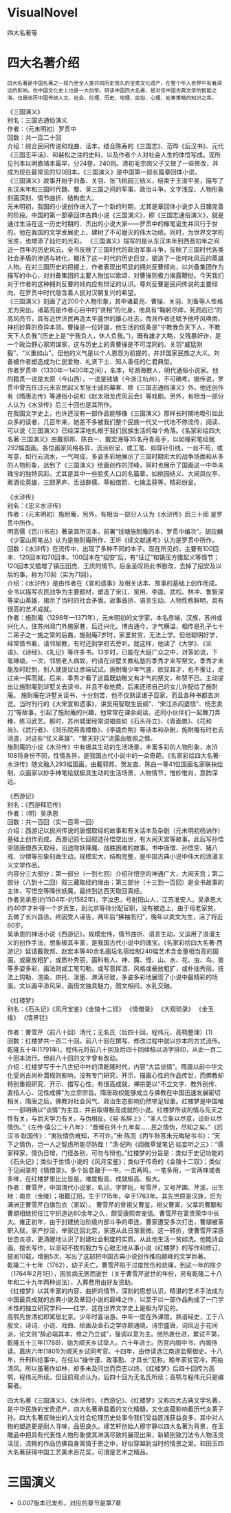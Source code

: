 # VisualNovel
 四大名著等

# 四大名著介绍
    四大名著是中国名著之一现乃至全人类共同历史悠久的宝贵文化遗产，在整个华人世界中有着深远的影响。在中国文化史上也是一大创举。研读中国四大名著，是浏览中国古典文学的智能之海，也是阅历中国传统人文、社会、伦理、历史、地理、民俗、心理、处事策略的知识之库。            


《三国演义》        
别名：三国志通俗演义        
作者：（元末明初）罗贯中              
回数：共一百二十回      
介绍：综合民间传说和戏曲、话本，结合陈寿的《三国志》、范晔《后汉书》、元代《三国志平话》、和裴松之注的史料，以及作者个人对社会人生的体悟写成。现所见刊本以明嘉靖本最早，分24卷，240则。清初毛宗岗父子又做了一些修改，并成为现在最常见的120回本。《三国演义》是中国第一部长篇章回体小说。        
《三国演义》故事开始于刘备、关羽、张飞桃园三结义，结束于王浚平吴，描写了东汉末年和三国时代魏、蜀、吴三国之间的军事、政治斗争。文字浅显、人物形象刻画深刻、情节曲折、结构宏大。      
元末明初，我国的小说创作进入了一个新的时期，尤其是章回体小说步入日臻完善的阶段。中国的第一部章回体古典小说《三国演义》，即《三国志通俗演义》，就是通过生活在这一历史时期的、杰出的小说大家——罗贯中的椽笔诞生并风行于世的。他在我国的文学发展史上，建树了不可磨灭的伟大功绩。同时，为世界文学的宝库，也增添了灿烂的光彩。
《三国演义》描写的是从东汉末年到西晋初年之间近一百年的历史风云。全书反映了三国时代的政治军事斗争，反映了三国时代各类社会矛盾的渗透与转化，概括了这一时代的历史巨变，塑造了一批咤叱风云的英雄人物。在对三国历史的把握上，作者表现出明显的拥刘反曹倾向，以刘备集团作为描写的中心，对刘备集团的主要人物加以歌颂，对曹操则极力揭露鞭挞。今天我们对于作者的这种拥刘反曹的倾向应有辩证的认识。尊刘反曹是民间传说的主要倾向，在罗贯中时代隐含着人民对汉朝复兴的希望。      
《三国演义》刻画了近200个人物形象，其中诸葛亮、曹操、关羽、刘备等人性格尤为突出。诸葛亮是作者心目中的“贤相”的化身，他具有“鞠躬尽瘁，死而后已”的高风亮节，具有近世济民再造太平盛世的雄心壮志，而且作者还赋予他呼风唤雨、神机妙算的奇异本领。曹操是一位奸雄，他生活的信条是“宁教我负天下人，不教天下人负我”(历史上是“宁我负人，休人负我。”)，既有雄才大略，又残暴奸诈，是一个政治野心家阴谋家，这与历史上的真曹操是不可混同的。关羽“威猛刚毅”、“义重如山”。但他的义气是以个人恩怨为前提的，并非国家民族之大义。刘备被作者塑造成为仁民爱物、礼贤下士、知人善任的仁君典型。     
作者罗贯中（1330年一1400年之间），名本，号湖海散人，明代通俗小说家。他的籍贯一说是太原（今山西），一说是钱塘（今浙江杭州），不可确考。据传说，罗贯中曾充任过元末农民起义军张士诚的幕客．除《三国志通俗演义》外，他还创作有《隋唐志传》等通俗小说和《赵太祖龙虎风云会》等戏剧。另外，有相当一部分人认为《水浒传》后三十回也是其所作。        
在我国文学史上，也许还没有一部作品能够像《三国演义》那样长时期地吸引如此众多的读者，几百年来，她差不多被我们整个民族一代又一代地不停流传，阅读、可以说《三国演义》已经深深地扎根于我们民族生活的每个角落。《名家彩绘四大名著·三国演义》由戴郭邦、陈白一、戴宏海等35名丹青高手，以如椽彩笔绘就292幅国画。各位画家风格各异，流派纷呈，或工笔、如穿针引线，一丝不苟，或写意，如行云流水，一气呵成，多姿多彩地展示了三国时期宏大的战争场面和从多的人物形象，达到了《三国演义》绘画创作的顶峰，同时也展示了国画这一中华未瑰宝的独特风彩。尤其是其中一些脍炙人口的名篇章，如桃园结义、大闹凤仪亭、煮酒论英雄，三顾茅庐、舌战群儒、草船借箭、七擒孟获等，精彩纷呈。        


《水浒传》      
别名：《忠义水浒传》        
作者：（元末明初）施耐庵，另外，有相当一部分人认为《水浒传》后三十回 是罗贯中所作。     
明高儒《百川书志》著录其所见本，前署“钱塘施耐庵的本，罗贯中编次”。胡应麟《少室山房笔丛》认为是施耐庵所作，王圻《续文献通考》认为是罗贯中所作。            
回数：《水浒传》在流传中，出现了多种不同的本子。现在所见的，主要有100回本、120回本和70回本。100回本在“招安”后，有“征辽”和镇压方腊起义等情节；120回本又插增了镇压田虎、王庆的情节。后金圣叹将此书删改，去掉了招安及以后的事，称为70回（实为71回）。      
介绍：《水浒传》是由作者在《宣和遗事》及相关话本、故事的基础上创作而成。全书以描写农民战争为主要题材，塑造了宋江、吴用、李逵、武松、林冲、鲁智深等梁山英雄，揭示了当时的社会矛盾。故事曲折、语言生动、人物性格鲜明，具有很高的艺术成就。        
作者：施耐庵（1296年—1371年），元末明初的文学家，本名彦端，汉族，苏州或兴化人，住苏州阊门外施家巷，后迁兴化。博古通今，才气横溢，相传是孔子七十二弟子之一施之常的后裔。施耐庵7岁时，家里贫穷，无法上学。但他聪明好学，经常借书看，请邻居教，有时还到学府去旁听。就这样，他读了《大学》、《论语》、《诗经》、《礼记》等许多书。13岁时，已能在大庭广众之中，对答如流，下笔琳琅。一次，邻居老人病故，约请在浒墅关教私塾的季秀才来写祭文。季秀才未能及时赶到，别人就提议让彦端试试。施耐庵少年气盛，欲显其才，也不推让，走过来一挥而就。后来，季秀才看了这篇既幼稚又有才气的祭文，称赞不已。主动提出让施耐庵到浒墅关去读书，并且不收他费。后来还把自己的女儿许配给了施耐庵。 施耐庵在浒墅关读书，十分刻苦，他不仅熟读诸子百家，而且各种书都去浏览。当时刊行的《大宋宣和遗事》，讲吴用智取生辰纲”、“宋江杀阎婆惜”、杨志卖刀”等故事，引起了施耐庵的兴趣，他常常在课余阅读。还同小伙伴们一起舞刀弄棒，练习武艺。那时，苏州城里经常说唱些如《石头孙立》、《青面兽》、《花和尚》、《武行者》、《同乐院燕青搏鱼》、《李逵负荆》等话本和杂剧，施耐庵有时也去消遣，对这些“仗义英雄”、“擎天好汉”流露出敬佩之情。     
施耐庵的小说《水浒传》中有极其生动的生活场景，丰富多彩的人物形象，水浒108将身份不同，性情各异，是我国古代小说中的一朵奇葩。《名家彩绘四大名著·水浒传》随文融入293幅国画，由戴郭邦、贺友直、陈白一等41位国画名家联袂绘制，众画家以妙手神笔绘就极具生动的生活场景，人物情节，惟妙惟肖，意韵深远。     


《西游记》      
别名：《西游释厄传》        
作者：（明）吴承恩      
回数：共一百回（实一百零一回）      
介绍：西游记以民间传说的唐僧取经的故事和有关话本及杂剧（元末明初杨讷作）基础上创作而成。西游记前七回叙述孙悟空出世，有大闹天宫等故事。此后写孙悟空随唐僧西天取经，沿途除妖降魔、战胜困难的故事。书中唐僧、孙悟空、猪八戒、沙僧等形象刻画生动，规模宏大，结构完整，是中国古典小说中伟大的浪漫主义文学作品。      
内容分三大部分：第一部分（一到七回）介绍孙悟空的神通广大，大闹天宫；第二部分（八到十二回）叙三藏取经的缘由；第三部分（十三到一百回）是全书故事的主体，写悟空等降伏妖魔，最终到达西天取回真经。      
作者吴承恩(约1504年-约1582年)，字汝忠，号射阳山人，江苏淮安人。吴承恩大约40岁才补得一个岁贡生，到北京等待分配官职，没有被选上，由于母老家贫，去做了长兴县丞，终因受人诬告，两年后“拂袖而归”，晚年以卖文为生，活了将近80岁。     
吴承恩的神话小说《西游记》，规模宏伟，情节曲折、语言生动，又运用了浪漫主义的创作手法，想象极其丰富，是我国古代小说中的瑰宝。《名家彩绘四大名著·西游记》延请戴敦邦、赵宏本等40余名画坛名宿绘制240幅艺术含金量相当高的国画，或豪放粗犷，或质朴秀丽，画科有人、神、魔、怪、山、水、花、虫、鸟、兽等多姿多彩，画法则或工笔勾勒，或写意挥洒，风格或豪放粗犷，或朴拙秀丽，技法上钩勒、渲染、烘托、泼墨、淋漓尽致，多姿多彩地展现了小说中最精彩的场面。文以画平添风采，画借文独具魅力，图文相间，水乳交融。


《红楼梦》      
别名：《石头记》《风月宝鉴》《金陵十二钗》 《情僧录》 《大观琐录》 《金玉缘》 《情界铨》

作者：曹雪芹（前八十回）清代；无名氏（后四十回，程伟元、高鹗整理）[1]       
回数：红楼梦共一百二十回。前八十回在撰写、修改过程中就以抄本的方式流传。乾隆五十年(1791年)，程伟元将前八十回及后四十回续稿以活字排印，从此一百二十回本流行。但前八十回的文字曾有改动。      
介绍：红楼梦写于十八世纪中叶的清乾隆时代，内容“大旨谈情”。隋唐以前中华文化受尚古尚朴潜规则影响，没有专门研究、开示、描画心性的作品传世，而佛教却特别重视研究、开示、描写心性，有很高成就，禅宗更以“不立文字、教外别传、直指人心、见性成佛”为立宗宗旨。隋唐政权能够成立与佛教在中国迅速发展密切相关，隋唐之后，佛教对社会风气、政治生态影响仍然举足轻重。红楼梦是中国唯一一部明确以“谈情”为主旨，并且取得极高成就的小说。红楼梦所谈的情与先天之性有关，与后天学力有关，与伪相反。《易·系辞上》：“圣人立象以尽意，设卦以尽情伪。”《左传·僖公二十八年》：“晋侯在外十九年矣……民之情伪，尽知之矣。”《后汉书·耿国传》：“夷狄情伪难知，不可许。”宋·陈亮《丙午秋答朱元晦秘书书》：“天下之情伪，岂一人之智虑所能尽防哉！”清·纪昀《阅微草堂笔记·姑妄听之三》：“儒家释家，情伪日增，门径各别，可勿与辩也。”红楼梦的分旨是：类似于史记功能的《石头记》；类似于世情小说的《风月宝鉴》；类似于传奇的《金陵十二钗》；类似于见闻录的《情僧录》。多个旨意融于一书，一击两鸣，一笔多用，一言两味或者多味，在红楼梦里比比皆是。难度极高，成就极高、极大。      
作者：曹雪芹，中国清代小说家，名沾，字梦阮，号雪芹，又号芹圃、芹溪，出生地：南京（金陵）；祖籍辽阳，生于1715年，卒于1763年。其先世原是汉族，后为满洲正曹雪芹白旗包衣（家奴）。 曹雪芹的曾祖父曹玺，祖父曹寅，父辈的曹颙和曹頫相继担任江宁织造达60余年之久，颇受康熙帝宠信。曹雪芹在富贵荣华中长大。雍正初年，由于封建统治阶级内部斗争的牵连，曹家遭受多次打击，曹頫被革职入狱，家产抄没，举家迁回北京，家道从此日渐衰微。这一转折，使曹雪芹深感世态炎凉，更清醒地认识了封建社会制度的实质。从此他生活一贫如洗。他能诗会画，擅长写作，以坚韧不拔的毅力专心致志地从事小说《红楼梦》的写作和修订，披阅10载，增删5次，写出了这部把中国古典小说创作推向巅峰的文学巨著。      
乾隆二十七年（1762），幼子夭亡，曹雪芹陷于过度忧伤和悲痛，到这一年的除夕（1764年2月1日），因贫病无医而逝世（关于曹雪芹逝世的年份，另有乾隆二十八年和二十九年两种说法），入葬费用由好友资助。        
《红楼梦》以其丰富的内容，曲折的情节，深刻的思想认识，精湛的艺术手法成为中国最具成就的古典小说及章回小说的巅峰之作，以至于以一部作品构成了一门学术性的独立研究学科——红学，这在世界文学史上是极为罕见的。        
高鹗先世清初即寓居北京。少年时喜冶游。中年一度在外课馆。熟谙经史，工于八股文，诗词、小说、戏曲、绘画及金石之学亦颇通晓。诗宗盛唐，词风近于花间派，论文则“辞必端其本，修之乃立诚”，强调以意为主。他热衷仕进，累试不第，乾隆五十三年(1788)，始为顺天乡试举人。六十年进士。历官内阁中书，内阁侍读。嘉庆六年(1801)为顺天乡试同考官。十四年，由侍读选江南道监察御史。十八年，升刑科给事中。在任以“操守谨、政事勤、才具长”见称。晚年家贫官冷，两袖清风。所以虽著作如林，却多未及问世而赍志以终。《红楼梦》后四十回传为高鹗，程伟元所续。但目前观点认为，后四十回为无名氏所续；高鹗与程伟元只是编纂者。        

四大名著《三国演义》、《水浒传》、《西游记》、《红楼梦》又称四大古典文学名著，是中华民族的宝贵遗产，四大名著承载着的文化精髓，文化底蕴影响着历代炎黄子孙。四大名著反映出的人文社会伦理历史处事令我们受益匪浅获益良多，其中对人物的塑造更是耐人寻味，品思良久。琢艺轩创始人穆宇静以四大名著为背景，在玉雕品中把具有代表性人物形象使其淋漓尽致的展现出来，新颖别致刀法令人物活灵活现，流畅的作品仿佛自身寓情于景之中，好似穿越到当时的情景之里。和田玉四大名著获得中国工艺美术百花奖，可谓是艺术之精品。      


 # 三国演义
 *  0.007版本已发布，对应的章节是第7章
